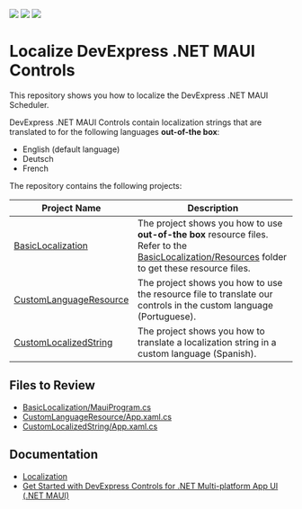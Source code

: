 <!-- default badges list -->
![](https://img.shields.io/endpoint?url=https://codecentral.devexpress.com/api/v1/VersionRange/550126095/22.2.2%2B)
[![](https://img.shields.io/badge/Open_in_DevExpress_Support_Center-FF7200?style=flat-square&logo=DevExpress&logoColor=white)](https://supportcenter.devexpress.com/ticket/details/T1121002)
[![](https://img.shields.io/badge/📖_How_to_use_DevExpress_Examples-e9f6fc?style=flat-square)](https://docs.devexpress.com/GeneralInformation/403183)
<!-- default badges end -->
# Localize DevExpress .NET MAUI Controls

This repository shows you how to localize the DevExpress .NET MAUI Scheduler. 

DevExpress .NET MAUI Controls contain localization strings that are translated to for the following languages **out-of-the box**:

* English (default language)
* Deutsch
* French

The repository contains the following projects:

| Project Name | Description |
|---|---|
| [BasicLocalization](/CS/BasicLocalization) | The project shows you how to use **out-of-the box** resource files. Refer to the [BasicLocalization/Resources](/CS/BasicLocalization/Resources) folder to get these resource files. |
| [CustomLanguageResource](/CS/CustomLanguageResource)| The project shows you how to use the resource file to translate our controls in the custom language (Portuguese). |
| [CustomLocalizedString](/CS/CustomLocalizedString)| The project shows you how to translate a localization string in a custom language (Spanish). |

## Files to Review

- [BasicLocalization/MauiProgram.cs](https://github.com/DevExpress-Examples/maui-localization/blob/22.2.2%2B/CS/BasicLocalization/MauiProgram.cs#L14)
- [CustomLanguageResource/App.xaml.cs](https://github.com/DevExpress-Examples/maui-localization/blob/22.2.2%2B/CS/CustomLanguageResource/App.xaml.cs#L10)
- [CustomLocalizedString/App.xaml.cs](https://github.com/DevExpress-Examples/maui-localization/blob/22.2.2%2B/CS/CustomLocalizedString/App.xaml.cs#L6)

## Documentation

- [Localization](https://docs.devexpress.com/MAUI/404120)
- [Get Started with DevExpress Controls for .NET Multi-platform App UI (.NET MAUI)](https://docs.devexpress.com/MAUI/403249/get-started/get-started)
